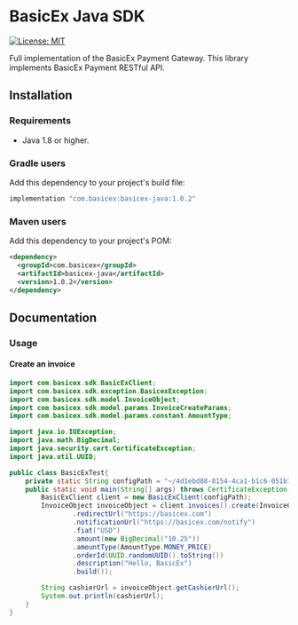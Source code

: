 # BasicEx Java SDK
[![License: MIT](https://img.shields.io/badge/License-MIT-yellow.svg)](https://opensource.org/licenses/MIT)

Full implementation of the BasicEx Payment Gateway. This library implements BasicEx Payment RESTful API.

## Installation

### Requirements

- Java 1.8 or higher.

### Gradle users

Add this dependency to your project's build file:

```groovy
implementation "com.basicex:basicex-java:1.0.2"
```

### Maven users

Add this dependency to your project's POM:

```xml
<dependency>
  <groupId>com.basicex</groupId>
  <artifactId>basicex-java</artifactId>
  <version>1.0.2</version>
</dependency>
```

## Documentation

### Usage

#### Create an invoice

```java
import com.basicex.sdk.BasicExClient;
import com.basicex.sdk.exception.BasicexException;
import com.basicex.sdk.model.InvoiceObject;
import com.basicex.sdk.model.params.InvoiceCreateParams;
import com.basicex.sdk.model.params.constant.AmountType;

import java.io.IOException;
import java.math.BigDecimal;
import java.security.cert.CertificateException;
import java.util.UUID;

public class BasicExTest{
    private static String configPath = "~/4d1ebd88-8154-4ca1-b1c6-051b7d28c204/config.json";
    public static void main(String[] args) throws CertificateException, IOException, BasicexException {
        BasicExClient client = new BasicExClient(configPath);
        InvoiceObject invoiceObject = client.invoices().create(InvoiceCreateParams.builder()
                .redirectUrl("https://basicex.com")
                .notificationUrl("https://basicex.com/notify")
                .fiat("USD")
                .amount(new BigDecimal("10.25"))
                .amountType(AmountType.MONEY_PRICE)
                .orderId(UUID.randomUUID().toString())
                .description("Hello, BasicEx")
                .build());

        String cashierUrl = invoiceObject.getCashierUrl();
        System.out.println(cashierUrl);
    }
}

```